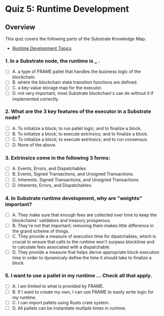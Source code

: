# Quiz 5: Runtime Development

## Overview

This quiz covers the following parts of the Substrate Knowledge Map:

- [Runtime Development Topics](../../knowledge-map#runtime-development-topics)

### 1. In a Substrate node, the runtime is \_ .

- [ ] A. a type of FRAME pallet that handles the business logic of the blockchain.
- [ ] B. where the blockchain state transition functions are defined.
- [ ] C. a key-value storage map for the executor.
- [ ] D. not very important, most Substrate blockchain's can do without it if implemented correctly.

### 2. What are the 3 key features of the executor in a Substrate node?

- [ ] A. To initialize a block; to run pallet logic; and to finalize a block.
- [ ] B. To initialize a block; to execute extrinsics; and to finalize a block.
- [ ] C. To initialize a block; to execute extrinsics; and to run consensus.
- [ ] D. None of the above.

### 3. Extrinsics come in the following 3 forms:

- [ ] A. Events, Errors, and Dispatchables
- [ ] B. Events, Signed Transactions, and Unsigned Transactions.
- [ ] C. Inherents, Signed Transactions, and Unsigned Transactions.
- [ ] D. Inherents, Errors, and Dispatchables.

### 4. In Substrate runtime development, why are "weights" important?

- [ ] A. They make sure that enough fees are collected over time to keep the blockchains' validators and treasury prosperous.
- [ ] B. They're not that important: removing them makes little difference in the grand scheme of things.
- [ ] C. They provide a measure of execution time for dipatchables, which is crucial to ensure that calls to the runtime won't surpass blocktime and to calculate fees associated with a dispatchable.
- [ ] D. They provide a measure that helps derive appropriate block execution time in order to dynamicaly define the time it should take to finalize a block.

### 5. I want to use a pallet in my runtime ... Check all that apply.

- [ ] A. I am limited to what is provided by FRAME.
- [ ] B. If I want to create my own, I can use FRAME to easily write logic for my runtime.
- [ ] C. I can import pallets using Rusts crate system.
- [ ] D. All pallets can be instantiate multiple times in runtime.
